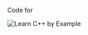 Code for 

![Learn C++ by Example](https://github.com/doctorlove/BootstrapCpp/assets/613125/efe7ef13-8952-4598-a53d-53b59bd7b9ad)
